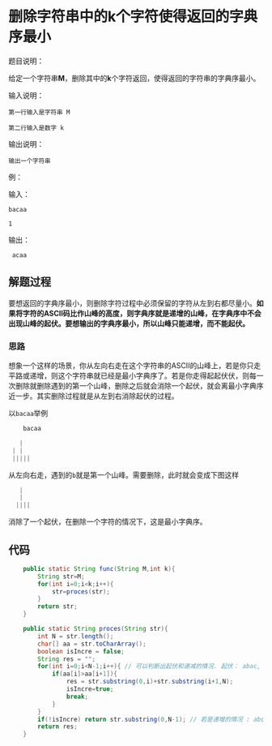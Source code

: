 # 删除字符串中的k个字符使得返回的字典序最小

题目说明：

给定一个字符串**M**，删除其中的**k**个字符返回，使得返回的字符串的字典序最小。

输入说明：
```
第一行输入是字符串 M
```
```
第二行输入是数字 k
```
输出说明：
```
输出一个字符串
```
例：

输入：
```
bacaa

1
```
输出：
```
 acaa
```
## 解题过程

要想返回的字典序最小，则删除字符过程中必须保留的字符从左到右都尽量小。**如果将字符的ASCII码比作山峰的高度，则字典序就是递增的山峰，在字典序中不会出现山峰的起伏。要想输出的字典序最小，所以山峰只能递增，而不能起伏。**

### 思路

想象一个这样的场景，你从左向右走在这个字符串的ASCII的山峰上，若是你只走平路或递增，则这个字符串就已经是最小字典序了。若是你走得起起伏伏，则每一次删除就删除遇到的第一个山峰，删除之后就会消除一个起伏，就会离最小字典序近一步。其实删除过程就是从左到右消除起伏的过程。

以```bacaa```举例

```java
  	bacaa

   |    
 | |
 |||||
```

从左向右走，遇到的```b```就是第一个山峰。需要删除，此时就会变成下图这样

```java
   |    
   |
  ||||
```

消除了一个起伏，在删除一个字符的情况下，这是最小字典序。

## 代码

```java
    public static String func(String M,int k){
        String str=M;
        for(int i=0;i<k;i++){
            str=proces(str);
        }
        return str;
    }

    public static String proces(String str){
        int N = str.length();
        char[] aa = str.toCharArray();
        boolean isIncre = false;
        String res = "";
        for(int i=0;i<N-1;i++){ // 可以判断出起伏和递减的情况. 起伏： abac, 递减： dcba。这两种情况，删除遇到的第一个峰
            if(aa[i]>aa[i+1]){
                res = str.substring(0,i)+str.substring(i+1,N);
                isIncre=true;
                break;
            }
        }
        if(!isIncre) return str.substring(0,N-1); // 若是递增的情况 : abcd ，这种情况，删除最后一个峰
        return res;
    }
```

